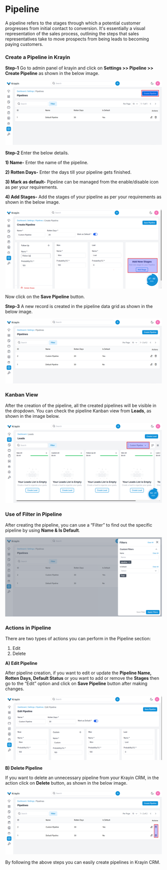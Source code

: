 # Pipeline

A pipeline refers to the stages through which a potential customer progresses from initial contact to conversion. It's essentially a visual representation of the sales process, outlining the steps that sales representatives take to move prospects from being leads to becoming paying customers.

### Create a Pipeline in Krayin

**Step-1** Go to admin panel of krayin and click on **Settings >> Pipeline >> Create Pipeline** as shown in the below image.

![Pipeline](../../docs/assets/images/setting/pipeline.png)

**Step-2** Enter the below details.

**1) Name-** Enter the name of the pipeline.

**2) Rotten Days-** Enter the days till your pipeline gets finished.

**3) Mark as default-** Pipeline can be managed from the enable/disable icon as per your requirements.

**4) Add Stages-** Add the stages of your pipeline as per your requirements as shown in the below image.

![Pipeline](../../docs/assets/images/setting/createPipeline.png)

Now click on the **Save Pipeline** button.

**Step-3** A new record is created in the pipeline data grid as shown in the below image.

![Pipeline Grid](../../docs/assets/images/setting/pipelineGrid.png)

### Kanban View

After the creation of the pipeline, all the created pipelines will be visible in the dropdown. You can check the pipeline Kanban view from **Leads**, as shown in the image below.

![kanban](../../docs/assets/images/setting/kanban.png)

### Use of Filter in Pipeline

After creating the pipeline, you can use a “Filter” to find out the specific pipeline by using **Name & Is Default**.

![filter](../../docs/assets/images/setting/pipelineFilter.png)

### Actions in Pipeline

There are two types of actions you can perform in the Pipeline section:

1) Edit
2) Delete

**A) Edit Pipeline**

After pipeline creation, if you want to edit or update the **Pipeline Name, Rotten Days, Default Status** or you want to add or remove the **Stages** then go to the “Edit” option and click on **Save Pipeline** button after making changes. 

![Group Edit](../../docs/assets/images/setting/editPipeline.png)

**B) Delete Pipeline**

If you want to delete an unnecessary pipeline from your Krayin CRM, in the action click on **Delete** button, as shown in the below image.

![Group Edit](../../docs/assets/images/setting/deletePipeline.png)

By following the above steps you can easily create pipelines in Krayin CRM.